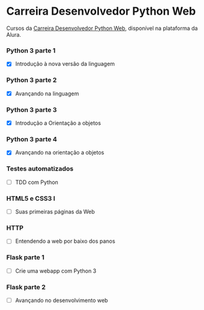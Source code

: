 # Carreira Desenvolvedor Python Web

Cursos da [Carreira Desenvolvedor Python Web](https://www.alura.com.br/carreira-desenvolvimento-python-web), disponível na plataforma da Alura.

### Python 3 parte 1
- [X] Introdução à nova versão da linguagem

### Python 3 parte 2
- [X] Avançando na linguagem

### Python 3 parte 3
- [X] Introdução a Orientação a objetos

### Python 3 parte 4
- [X] Avançando na orientação a objetos

### Testes automatizados
- [ ] TDD com Python

### HTML5 e CSS3 I
- [ ] Suas primeiras páginas da Web

### HTTP
- [ ] Entendendo a web por baixo dos panos

### Flask parte 1
- [ ] Crie uma webapp com Python 3

### Flask parte 2
- [ ] Avançando no desenvolvimento web



